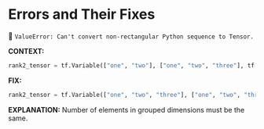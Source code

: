 # Errors and Their Fixes

🛑 `ValueError: Can't convert non-rectangular Python sequence to Tensor.`

**CONTEXT:**

```python
rank2_tensor = tf.Variable(["one", "two"], ["one", "two", "three"], tf.string)
```

**FIX:**

```python
rank2_tensor = tf.Variable(["one", "two", "three"], ["one", "two", "three"], tf.string)
```

**EXPLANATION:** Number of elements in grouped dimensions must be the same.
